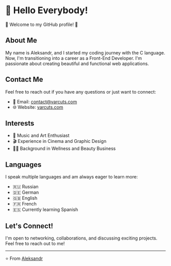 # 👋 Hello Everybody!

🎉 Welcome to my GitHub profile! 🎉

## About Me
My name is Aleksandr, and I started my coding journey with the C language.
Now, I'm transitioning into a career as a Front-End Developer.
I'm passionate about creating beautiful and functional web applications.

## Contact Me
Feel free to reach out if you have any questions or just want to connect:
- 📧 Email: [contact@varcuts.com](mailto:contact@varcuts.com)
- 🌐 Website: [varcuts.com](http://varcuts.com)

## Interests
- 🎵 Music and Art Enthusiast
- 🎬 Experience in Cinema and Graphic Design
- 💆‍♂️ Background in Wellness and Beauty Business

## Languages
I speak multiple languages and am always eager to learn more:
- 🇷🇺 Russian
- 🇩🇪 German
- 🇬🇧 English
- 🇫🇷 French
- 🇪🇸 Currently learning Spanish

## Let's Connect!
I'm open to networking, collaborations, and discussing exciting projects. Feel free to reach out to me!

---

⭐️ From [Aleksandr](http://varcuts.com)
